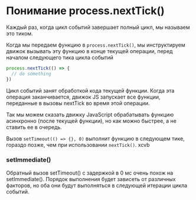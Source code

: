 # Понимание process.nextTick()

Каждый раз, когда цикл событий завершает полный цикл, мы называем это тиком.

Когда мы передаем функцию в `process.nextTick()`, мы инструктируем движок вызывать эту функцию в конце текущей операции, перед началом следующего тика цикла событий

```javascript
process.nextTick(() => {
  // do something
})
```

Цикл событий занят обработкой кода текущей функции. Когда эта операция заканчивается, движок JS запускает все функции, переданные в вызовы nextTick во время этой операции.

Так мы можем сказать движку JavaScript обрабатывать функцию асинхронно (после текущей функции), но как можно быстрее, а не ставить ее в очередь.

Вызов `setTimeout(() => {}, 0)` выполнит функцию в следующем тике, гораздо позже, чем при использовании `nextTick()`.
xcvb
### setImmediate()
Обратный вызов setTimeout() с задержкой в 0 мс очень похож на setImmediate(). Порядок выполнения будет зависеть от различных факторов, но оба они будут выполняться в следующей итерации цикла событий.


